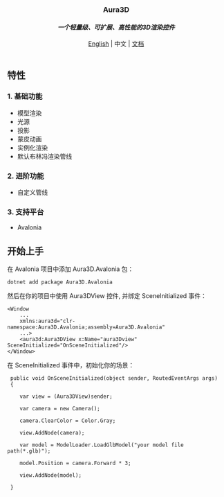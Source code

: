 <div id="header" align="center">
	<h3>Aura3D</h3>
	<h4><i>一个轻量级、可扩展、高性能的3D渲染控件</i></h4>
	<div id="link" >
		<a href="./README.md">English</a> | 
		<span>中文</span> |
		<a href="./doc/cn/home.md">文档</a> 
	</div>
</div>
<br/>

## 特性
### 1. 基础功能
- 模型渲染
- 光源
- 投影
- 蒙皮动画
- 实例化渲染
- 默认布林冯渲染管线
### 2. 进阶功能
- 自定义管线 
### 3. 支持平台
- Avalonia

## 开始上手

在 Avalonia 项目中添加 Aura3D.Avalonia 包：

```shell
dotnet add package Aura3D.Avalonia
```

然后在你的项目中使用 Aura3DView 控件, 并绑定 SceneInitialized 事件：

```xaml
<Window
    ...
    xmlns:aura3d="clr-namespace:Aura3D.Avalonia;assembly=Aura3D.Avalonia"
    ...>
	<aura3d:Aura3DView x:Name="aura3Dview" SceneInitialized="OnSceneInitialized"/>
</Window>
```

在 SceneInitialized 事件中，初始化你的场景：

```CSharp
 public void OnSceneInitialized(object sender, RoutedEventArgs args)
 {

    var view = (Aura3DView)sender;

    var camera = new Camera();

    camera.ClearColor = Color.Gray;

	view.AddNode(camera);

	var model = ModelLoader.LoadGlbModel("your model file path(*.glb)");

	model.Position = camera.Forward * 3;

	view.AddNode(model);

 }
```


